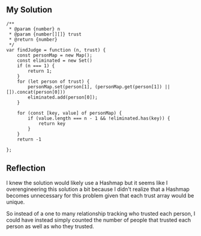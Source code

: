 ## My Solution

```
/**
 * @param {number} n
 * @param {number[][]} trust
 * @return {number}
 */
var findJudge = function (n, trust) {
    const personMap = new Map();
    const eliminated = new Set()
    if (n === 1) {
        return 1;
    }
    for (let person of trust) {
        personMap.set(person[1], (personMap.get(person[1]) || []).concat(person[0]))
        eliminated.add(person[0]);
    }

    for (const [key, value] of personMap) {
        if (value.length === n - 1 && !eliminated.has(key)) {
            return key
        }
    }
    return -1

};
```

## Reflection

I knew the solution would likely use a Hashmap but it seems like I overengineering this solution a bit because I didn't realize that a Hashmap becomes unnecessary for this problem given that each trust array would be unique.

So instead of a one to many relationship tracking who trusted each person, I could have instead simply counted the number of people that trusted each person as well as who they trusted.
